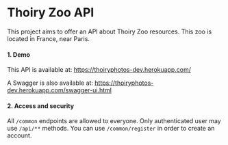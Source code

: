 # Thoiry Zoo API

This project aims to offer an API about Thoiry Zoo resources. This zoo is located in France, near Paris.

#### 1. Demo

This API is available at: https://thoiryphotos-dev.herokuapp.com/

A Swagger is also available at: https://thoiryphotos-dev.herokuapp.com/swagger-ui.html

#### 2. Access and security

All `/common` endpoints are allowed to everyone. Only authenticated user may use `/api/**` methods.
You can use `/common/register` in order to create an account.